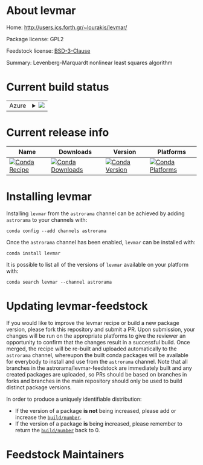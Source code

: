 About levmar
============

Home: http://users.ics.forth.gr/~lourakis/levmar/

Package license: GPL2

Feedstock license: [BSD-3-Clause](https://github.com/astrorama/levmar-feedstock/blob/master/LICENSE.txt)

Summary: Levenberg-Marquardt nonlinear least squares algorithm

Current build status
====================


<table>
    
  <tr>
    <td>Azure</td>
    <td>
      <details>
        <summary>
          <a href="https://dev.azure.com/astrorama/feedstock-builds/_build/latest?definitionId=4&branchName=master">
            <img src="https://dev.azure.com/astrorama/feedstock-builds/_apis/build/status/levmar-feedstock?branchName=master">
          </a>
        </summary>
        <table>
          <thead><tr><th>Variant</th><th>Status</th></tr></thead>
          <tbody><tr>
              <td>linux_64</td>
              <td>
                <a href="https://dev.azure.com/astrorama/feedstock-builds/_build/latest?definitionId=4&branchName=master">
                  <img src="https://dev.azure.com/astrorama/feedstock-builds/_apis/build/status/levmar-feedstock?branchName=master&jobName=linux&configuration=linux_64_" alt="variant">
                </a>
              </td>
            </tr><tr>
              <td>osx_64</td>
              <td>
                <a href="https://dev.azure.com/astrorama/feedstock-builds/_build/latest?definitionId=4&branchName=master">
                  <img src="https://dev.azure.com/astrorama/feedstock-builds/_apis/build/status/levmar-feedstock?branchName=master&jobName=osx&configuration=osx_64_" alt="variant">
                </a>
              </td>
            </tr>
          </tbody>
        </table>
      </details>
    </td>
  </tr>
</table>

Current release info
====================

| Name | Downloads | Version | Platforms |
| --- | --- | --- | --- |
| [![Conda Recipe](https://img.shields.io/badge/recipe-levmar-green.svg)](https://anaconda.org/astrorama/levmar) | [![Conda Downloads](https://img.shields.io/conda/dn/astrorama/levmar.svg)](https://anaconda.org/astrorama/levmar) | [![Conda Version](https://img.shields.io/conda/vn/astrorama/levmar.svg)](https://anaconda.org/astrorama/levmar) | [![Conda Platforms](https://img.shields.io/conda/pn/astrorama/levmar.svg)](https://anaconda.org/astrorama/levmar) |

Installing levmar
=================

Installing `levmar` from the `astrorama` channel can be achieved by adding `astrorama` to your channels with:

```
conda config --add channels astrorama
```

Once the `astrorama` channel has been enabled, `levmar` can be installed with:

```
conda install levmar
```

It is possible to list all of the versions of `levmar` available on your platform with:

```
conda search levmar --channel astrorama
```




Updating levmar-feedstock
=========================

If you would like to improve the levmar recipe or build a new
package version, please fork this repository and submit a PR. Upon submission,
your changes will be run on the appropriate platforms to give the reviewer an
opportunity to confirm that the changes result in a successful build. Once
merged, the recipe will be re-built and uploaded automatically to the
`astrorama` channel, whereupon the built conda packages will be available for
everybody to install and use from the `astrorama` channel.
Note that all branches in the astrorama/levmar-feedstock are
immediately built and any created packages are uploaded, so PRs should be based
on branches in forks and branches in the main repository should only be used to
build distinct package versions.

In order to produce a uniquely identifiable distribution:
 * If the version of a package **is not** being increased, please add or increase
   the [``build/number``](https://conda.io/docs/user-guide/tasks/build-packages/define-metadata.html#build-number-and-string).
 * If the version of a package **is** being increased, please remember to return
   the [``build/number``](https://conda.io/docs/user-guide/tasks/build-packages/define-metadata.html#build-number-and-string)
   back to 0.

Feedstock Maintainers
=====================


